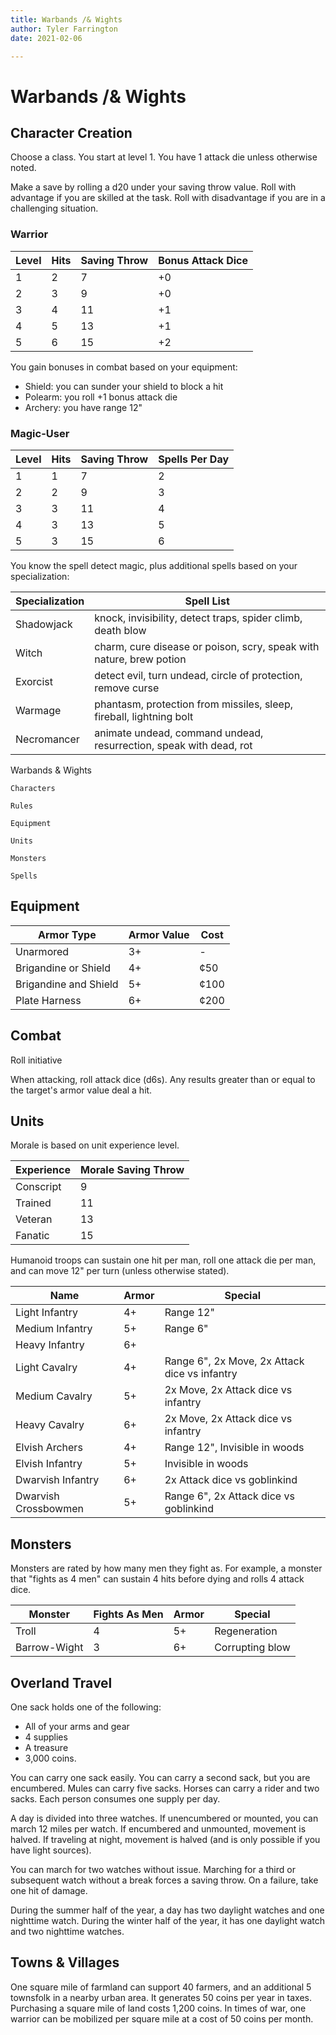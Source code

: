 ```yaml
---
title: Warbands /& Wights
author: Tyler Farrington
date: 2021-02-06

---
```


# Warbands /& Wights

## Character Creation

Choose a class. You start at level 1. You have 1 attack die unless otherwise noted.

Make a save by rolling a d20 under your saving throw value. Roll with advantage if you are skilled at the task. Roll with disadvantage if you are in a challenging situation.

### Warrior

|Level	|Hits	|Saving Throw	|Bonus Attack Dice|
|---|---|---|---|
|1|	2|	7|	+0|
|2	|3	|9	|+0|
|3	|4	|11	|+1|
|4	|5	|13|	+1|
|5	|6	|15	|+2|

You gain bonuses in combat based on your equipment:

- Shield: you can sunder your shield to block a hit
- Polearm: you roll +1 bonus attack die
- Archery: you have range 12"

### Magic-User

|Level	|Hits	|Saving Throw	|Spells Per Day
|---|---|---|---|
|1|	1|	7|	2|
|2	|2	|9	|3|
|3	|3	|11	|4|
|4	|3	|13|	5|
|5	|3	|15	|6|

You know the spell detect magic, plus additional spells based on your specialization:

|Specialization	|Spell List|
|---|---|
|Shadowjack	|knock, invisibility, detect traps, spider climb, death blow|
|Witch	|charm, cure disease or poison, scry, speak with nature, brew potion|
|Exorcist|	detect evil, turn undead, circle of protection, remove curse|
|Warmage|	phantasm, protection from missiles, sleep, fireball, lightning bolt|
|Necromancer|	animate undead, command undead, resurrection, speak with dead, rot|

Warbands & Wights

    Characters

    Rules

    Equipment

    Units

    Monsters

    Spells

## Equipment

|Armor Type	|Armor Value	|Cost|
|---|---|---|
|Unarmored	|3+	| - |
|Brigandine or Shield	|4+	|¢50|
|Brigandine and Shield	|5+	|¢100|
|Plate Harness	|6+	|¢200|

## Combat

Roll initiative

When attacking, roll attack dice (d6s). Any results greater than or equal to the target's armor value deal a hit.

## Units

Morale is based on unit experience level.

|Experience	|Morale Saving Throw|
|---|---|
|Conscript	|9|
|Trained|	11|
|Veteran|	13|
|Fanatic|	15|

Humanoid troops can sustain one hit per man, roll one attack die per man, and can move 12" per turn (unless otherwise stated).

|Name|	Armor|	Special|
|---|---|---|
|Light Infantry	|4+|	Range 12"|
|Medium Infantry|	5+|	Range 6"|
|Heavy Infantry|	6+|	 |
|Light Cavalry	|4+|	Range 6", 2x Move, 2x Attack dice vs infantry|
|Medium Cavalry	|5+	|2x Move, 2x Attack dice vs infantry|
|Heavy Cavalry	|6+|	2x Move, 2x Attack dice vs infantry|
|Elvish Archers|	4+	|Range 12", Invisible in woods|
|Elvish Infantry|	5+	|Invisible in woods|
|Dwarvish Infantry|	6+	|2x Attack dice vs goblinkind|
|Dwarvish Crossbowmen|	5+|	Range 6", 2x Attack dice vs goblinkind|

## Monsters

Monsters are rated by how many men they fight as. For example, a monster that "fights as 4 men" can sustain 4 hits before dying and rolls 4 attack dice.

|Monster|	Fights As Men	|Armor	|Special|
|---|---|---|---|
|Troll	|4|	5+	|Regeneration|
|Barrow-Wight	|3|	6+|	Corrupting blow|

## Overland Travel

One sack holds one of the following:

- All of your arms and gear
- 4 supplies
- A treasure
- 3,000 coins.

You can carry one sack easily. You can carry a second sack, but you are encumbered. Mules can carry five sacks. Horses can carry a rider and two sacks. Each person consumes one supply per day.

A day is divided into three watches. If unencumbered or mounted, you can march 12 miles per watch. If encumbered and unmounted, movement is halved. If traveling at night, movement is halved (and is only possible if you have light sources).

You can march for two watches without issue. Marching for a third or subsequent watch without a break forces a saving throw. On a failure, take one hit of damage.

During the summer half of the year, a day has two daylight watches and one nighttime watch. During the winter half of the year, it has one daylight watch and two nighttime watches.

## Towns & Villages

One square mile of farmland can support 40 farmers, and an additional 5 townsfolk in a nearby urban area. It generates 50 coins per year in taxes. Purchasing a square mile of land costs 1,200 coins. In times of war, one warrior can be mobilized per square mile at a cost of 50 coins per month.


